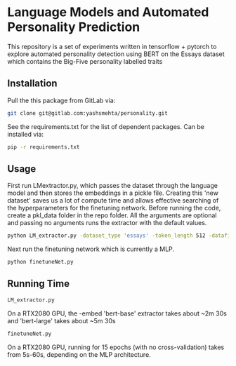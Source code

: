 # Language Models and Automated Personality Prediction
This repository is a set of experiments written in tensorflow + pytorch to explore automated personality detection using BERT on the Essays dataset which contains the Big-Five personality labelled traits


## Installation

Pull the this package from GitLab via:

```bash
git clone git@gitlab.com:yashsmehta/personality.git
```

See the requirements.txt for the list of dependent packages. Can be installed via:

```bash
pip -r requirements.txt
```

## Usage
First run LMextractor.py, which passes the dataset through the language model and then stores the embeddings in a pickle file. Creating this 'new dataset' saves us a lot of compute time and allows effective searching of the hyperparameters for the finetuning network. Before running the code, create a pkl_data folder in the repo folder. All the arguments are optional and passing no arguments runs the extractor with the default values.

```bash
python LM_extractor.py -dataset_type 'essays' -token_length 512 -datafile 'data/essays.csv' -batch_size 32 -embed 'bert-base' -op_dir 'pkl_data'
```

Next run the finetuning network which is currently a MLP.

```bash
python finetuneNet.py 
```

## Running Time

```bash
LM_extractor.py
```
On a RTX2080 GPU, the -embed 'bert-base' extractor takes about ~2m 30s and 'bert-large' takes about ~5m 30s

```bash
finetuneNet.py
```
On a RTX2080 GPU, running for 15 epochs (with no cross-validation) takes from 5s-60s, depending on the MLP architecture.
